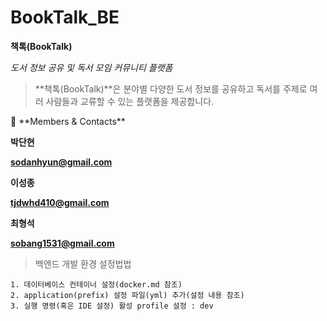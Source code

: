 # BookTalk_BE
**책톡(BookTalk)**

*도서 정보 공유 및 독서 모임 커뮤니티 플랫폼*

> **책톡(BookTalk)**은 분야별 다양한 도서 정보를 공유하고
독서를 주제로 여러 사람들과 교류할 수 있는 플랫폼을 제공합니다.
> 

<aside>
👋 **Members & Contacts**

**박단현**

**sodanhyun@gmail.com**

**이성종**

**tjdwhd410@gmail.com**

**최형석**

**sobang1531@gmail.com**

</aside>

> 백엔드 개발 환경 설정법법
```
1. 데이터베이스 컨테이너 설정(docker.md 참조)
2. application(prefix) 설정 파일(yml) 추가(설정 내용 참조)
3. 실행 명령(혹은 IDE 설정) 활성 profile 설정 : dev
```
